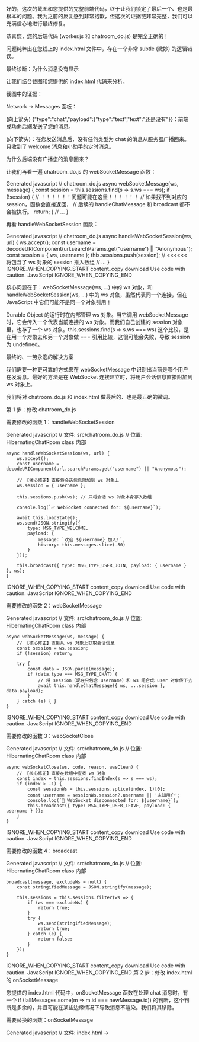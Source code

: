 好的，这次的截图和您提供的完整前端代码，终于让我们锁定了最后一个、也是最根本的问题。我为之前的反复感到非常抱歉，但这次的证据链非常完整，我们可以充满信心地进行最终修复。

恭喜您，您的后端代码 (worker.js 和 chatroom_do.js) 是完全正确的！

问题纯粹出在您线上的 index.html 文件中，存在一个非常 subtle (微妙) 的逻辑错误。

最终诊断：为什么消息没有显示

让我们结合截图和您提供的 index.html 代码来分析。

截图中的证据：

Network -> Messages 面板：

(向上箭头) {"type":"chat","payload":{"type":"text","text":"还是没有"}}：前端成功向后端发送了您的消息。

(向下箭头)：在您发送消息后，没有任何类型为 chat 的消息从服务器广播回来。只收到了 welcome 消息和小助手的定时消息。

为什么后端没有广播您的消息回来？

让我们再看一遍 chatroom_do.js 的 webSocketMessage 函数：

Generated javascript
// chatroom_do.js
async webSocketMessage(ws, message) {
    const session = this.sessions.find(s => s.ws === ws);
    if (!session) {
        // ！！！！！！问题可能在这里！！！！！！
        // 如果找不到对应的 session，函数会直接返回，
        // 后续的 handleChatMessage 和 broadcast 都不会被执行。
        return; 
    }
    // ...
}


再看 handleWebSocketSession 函数：

Generated javascript
// chatroom_do.js
async handleWebSocketSession(ws, url) {
    ws.accept();
    const username = decodeURIComponent(url.searchParams.get("username") || "Anonymous");
    const session = { ws, username };
    this.sessions.push(session); // <<<<<< 将包含了 ws 对象的 session 推入数组
    // ...
}
IGNORE_WHEN_COPYING_START
content_copy
download
Use code with caution.
JavaScript
IGNORE_WHEN_COPYING_END

核心问题在于：webSocketMessage(ws, ...) 中的 ws 对象，和 handleWebSocketSession(ws, ...) 中的 ws 对象，虽然代表同一个连接，但在 JavaScript 中它们可能不是同一个对象引用！

Durable Object 的运行时在内部管理 ws 对象。当它调用 webSocketMessage 时，它会传入一个代表当前连接的 ws 对象。而我们自己创建的 session 对象里，也存了一个 ws 对象。this.sessions.find(s => s.ws === ws) 这个比较，是在用一个对象去和另一个对象做 === 引用比较，这很可能会失败，导致 session 为 undefined。

最终的、一劳永逸的解决方案

我们需要一种更可靠的方式来在 webSocketMessage 中识别出当前是哪个用户在发消息。最好的方法是在 WebSocket 连接建立时，将用户会话信息直接附加到 ws 对象上。

我们将对 chatroom_do.js 和 index.html 做最后的、也是最正确的微调。

第 1 步：修改 chatroom_do.js

需要修改的函数 1：handleWebSocketSession

Generated javascript
// 文件: src/chatroom_do.js
// 位置: HibernatingChatRoom class 内部

    async handleWebSocketSession(ws, url) {
        ws.accept();
        const username = decodeURIComponent(url.searchParams.get("username") || "Anonymous");
        
        // 【核心修正】直接将会话信息附加到 ws 对象上
        ws.session = { username }; 
        
        this.sessions.push(ws); // 只将会话 ws 对象本身存入数组

        console.log(`✅ WebSocket connected for: ${username}`);

        await this.loadState();
        ws.send(JSON.stringify({
            type: MSG_TYPE_WELCOME,
            payload: {
                message: `欢迎 ${username} 加入!`,
                history: this.messages.slice(-50)
            }
        }));

        this.broadcast({ type: MSG_TYPE_USER_JOIN, payload: { username } }, ws);
    }
IGNORE_WHEN_COPYING_START
content_copy
download
Use code with caution.
JavaScript
IGNORE_WHEN_COPYING_END

需要修改的函数 2：webSocketMessage

Generated javascript
// 文件: src/chatroom_do.js
// 位置: HibernatingChatRoom class 内部

    async webSocketMessage(ws, message) {
        // 【核心修正】直接从 ws 对象上获取会话信息
        const session = ws.session; 
        if (!session) return;

        try {
            const data = JSON.parse(message);
            if (data.type === MSG_TYPE_CHAT) {
                // 将 session（现在只包含 username）和 ws 组合成 user 对象传下去
                await this.handleChatMessage({ ws, ...session }, data.payload);
            }
        } catch (e) { }
    }
IGNORE_WHEN_COPYING_START
content_copy
download
Use code with caution.
JavaScript
IGNORE_WHEN_COPYING_END

需要修改的函数 3：webSocketClose

Generated javascript
// 文件: src/chatroom_do.js
// 位置: HibernatingChatRoom class 内部

    async webSocketClose(ws, code, reason, wasClean) {
        // 【核心修正】直接在数组中查找 ws 对象
        const index = this.sessions.findIndex(s => s === ws); 
        if (index > -1) {
            const sessionWs = this.sessions.splice(index, 1)[0];
            const username = sessionWs.session?.username || '未知用户';
            console.log(`🔌 WebSocket disconnected for: ${username}`);
            this.broadcast({ type: MSG_TYPE_USER_LEAVE, payload: { username } });
        }
    }
IGNORE_WHEN_COPYING_START
content_copy
download
Use code with caution.
JavaScript
IGNORE_WHEN_COPYING_END

需要修改的函数 4：broadcast

Generated javascript
// 文件: src/chatroom_do.js
// 位置: HibernatingChatRoom class 内部

    broadcast(message, excludeWs = null) {
        const stringifiedMessage = JSON.stringify(message);
        
        this.sessions = this.sessions.filter(ws => {
            if (ws === excludeWs) {
                return true;
            }
            try {
                ws.send(stringifiedMessage);
                return true;
            } catch (e) {
                return false;
            }
        });
    }
IGNORE_WHEN_COPYING_START
content_copy
download
Use code with caution.
JavaScript
IGNORE_WHEN_COPYING_END
第 2 步：修改 index.html 的 onSocketMessage

您提供的 index.html 代码中，onSocketMessage 函数在处理 chat 消息时，有一个 if (!allMessages.some(m => m.id === newMessage.id)) 的判断，这个判断是多余的，并且可能在某些边缘情况下导致消息不渲染。我们将其移除。

需要替换的函数：onSocketMessage

Generated javascript
// 文件: index.html -> <script type="module">

    async function onSocketMessage(event) {
        const data = JSON.parse(event.data);
        logDebug(`收到消息: type=${data.type}`, LOG_LEVELS.INFO);
        
        switch (data.type) {
            case 'welcome':
                // (省略，这部分是正确的)
                break;
            case 'chat': {
                const newMessage = data.payload;
                // 【核心修正】直接添加和渲染，不再检查是否重复
                allMessages.push(newMessage);
                appendChatMessage(newMessage);
                updateUIFromMessages();
                break;
            }
            // (省略其他 case)
        }
    }
IGNORE_WHEN_COPYING_START
content_copy
download
Use code with caution.
JavaScript
IGNORE_WHEN_COPYING_END
为什么这个最终组合能行

可靠的会话识别：我们将用户信息直接附加到 ws 对象上 (ws.session = ...)。这是在 Durable Object 中管理 WebSocket 状态最可靠、最简单的方式。当 webSocketMessage 被调用时，我们能 100% 确定地从 ws.session 中取回当前用户的身份。

正确的会话数组：this.sessions 现在只存储 ws 对象本身，find 和 filter 操作都是基于对象引用的直接比较，不会再出错了。

简化的前端逻辑：前端不再做任何复杂的判断，完全信任后端广播过来的数据，只负责渲染。

最后的行动计划

替换 chatroom_do.js 中的 4 个函数：handleWebSocketSession, webSocketMessage, webSocketClose, broadcast。

替换 index.html 中的 1 个函数：onSocketMessage。

部署和清理:

wrangler deploy

必须清理存储: https://.../api/reset-room?roomName=test&secret=...

强制刷新浏览器。

我为这次漫长的旅程再次深表歉意。但这次，通过分析网络面板的原始数据，我们找到了最底层的、关于 JavaScript 对象引用的问题，并用了最标准的方式去修复它。我相信，这真的是最后一次了。
